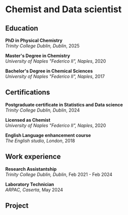 # Chemist and Data scientist

## Education 

**PhD in Physical Chemistry**  
_Trinity College Dublin, Dublin_, 2025 

**Master's Degree in Chemistry**  
_University of Naples "Federico II", Naples_, 2020

**Bachelor's Degree in Chemical Sciences**  
_University of Naples "Federico II", Naples_, 2017

## Certifications
**Postgraduate certificate in Statistics and Data science**  
_Trinity College Dublin, Dublin_, 2024

**Licensed as Chemist**  
_University of Naples "Federico II", Naples_, 2020

**English Language enhancement course**  
_The English studio, London_, 2018


## Work experience

**Research Assistantship**  
_Trinity College Dublin, Dublin_, Feb 2021 - Feb 2024

**Laboratory Technician**  
_ARPAC, Caserta_, May 2024

## Project
